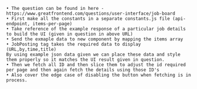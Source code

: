    • The question can be found in here - https://www.greatfrontend.com/questions/user-interface/job-board
    • First make all the constants in a separate constants.js file (api-endpoint, items-per-page)
    • Take reference of the example response of a particular job details to build the UI (given in question in above URL)
    • Send the exmaple data to new component by mapping the items array
    • JobPosting tag takes the required data to display (URL,by,time,title)
    By using example json data given we can place these data and style them properly so it matches the UI result given in question.
    • Then we fetch all ID and then slice them to adjust the id required per page and then again fetch the details using those ID's
    • Also cover the edge case of disabling the button when fetching is in process.
